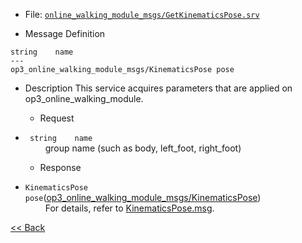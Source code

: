 - File: [`online_walking_module_msgs/GetKinematicsPose.srv`]

- Message Definition
 ```
 string    name
 ---
 op3_online_walking_module_msgs/KinematicsPose pose
 ```

- Description
This service acquires parameters that are applied on op3_online_walking_module.  

  - Request  
* ` string    name`   
&emsp;&emsp; group name (such as body, left_foot, right_foot)

  - Response
* `KinematicsPose pose`([op3_online_walking_module_msgs/KinematicsPose](op3_KinematicsPose.msg))     
&emsp;&emsp; For details, refer to [KinematicsPose.msg](op3_KinematicsPose.msg).

[&lt;&lt; Back](op3_online_walking_module_msgs.md)

[`online_walking_module_msgs/GetKinematicsPose.srv`]:(https://github.com/ROBOTIS-GIT/ROBOTIS-OP3-msgs/blob/develop/op3_online_walking_module_msgs/srv/GetKinematicsPose.srv)

